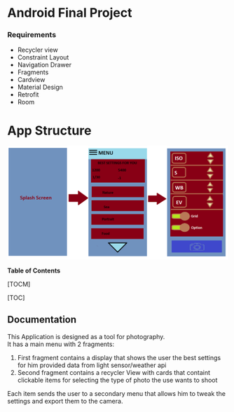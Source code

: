 # Android Final Project
### Requirements
- Recycler view
- Constraint Layout
- Navigation Drawer
- Fragments
- Cardview
- Material Design
- Retrofit
- Room

# App Structure

![app structure](https://github.com/stefanYli/AndroidFinalProject/blob/main/Documentation/appDesign.png?raw=true)

**Table of Contents**

[TOCM]

[TOC]
## Documentation

This Application is designed as a tool for photography.<br />
It has a main menu with 2 fragments:<br />
1. First fragment contains a display that shows the user the best settings for him provided data from light sensor/weather api
2. Second fragment contains a recycler View with cards that containt clickable items for selecting the type of photo the use wants to shoot

Each item sends the user to a secondary menu that allows him to tweak the settings and export them to the camera.